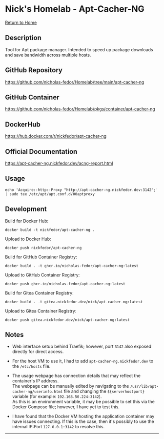 # Nick's Homelab - Apt-Cacher-NG

[Return to Home](/README.md)

## Description
Tool for Apt package manager.
Intended to speed up package downloads and save bandwidth across multiple hosts.

## GitHub Repository

<https://github.com/nicholas-fedor/Homelab/tree/main/apt-cacher-ng>

## GitHub Container

<https://github.com/nicholas-fedor/Homelab/pkgs/container/apt-cacher-ng>

## DockerHub

<https://hub.docker.com/r/nickfedor/apt-cacher-ng>

## Official Documentation
<https://apt-cacher-ng.nickfedor.dev/acng-report.html>

## Usage

```console
echo 'Acquire::http::Proxy "http://apt-cacher-ng.nickfedor.dev:3142";' | sudo tee /etc/apt/apt.conf.d/00aptproxy
```

## Development

Build for Docker Hub:

```console
docker build -t nickfedor/apt-cacher-ng .
```

Upload to Docker Hub:

```console
docker push nickfedor/apt-cacher-ng
```

Build for GitHub Container Registry:

```console
docker build . -t ghcr.io/nicholas-fedor/apt-cacher-ng:latest
```

Upload to GitHub Container Registry:

```console
docker push ghcr.io/nicholas-fedor/apt-cacher-ng:latest
```

Build for Gitea Container Registry:

```console
docker build . -t gitea.nickfedor.dev/nick/apt-cacher-ng:latest
```

Upload to Gitea Container Registry:

```console
docker push gitea.nickfedor.dev/nick/apt-cacher-ng:latest
```

## Notes

- Web interface setup behind Traefik; however, port `3142` also exposed directly
  for direct access.

- For the host VM to use it, I had to add `apt-cacher-ng.nickfedor.dev` to the
  `/etc/hosts` file.

- The usage webpage has connection details that may reflect the container's IP
  address.  
  The webpage can be manually edited by navigating to the
  `/usr/lib/apt-cacher-ng/userinfo.html` file and changing the
  `${serverhostport}` variable (for example:
  `192.168.50.224:3142`).  
  As this is an environment variable, it may be possible to set this via the
  Docker Compose file; however, I have yet to test this.

- I have found that the Docker VM hosting the application container may have
  issues connecting. If this is the case, then it's possibly to use the internal
  IP:Port `127.0.0.1:3142` to resolve this.

----------
